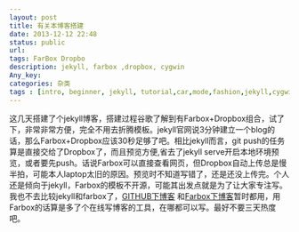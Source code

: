 ```yaml
---
layout: post
title: 有关本博客搭建
date: 2013-12-12 22:48
status: public
url:
tags: FarBox Dropbo
description: jekyll, farbox ,dropbox, cygwin
Any_key:
categories: 杂类
tags : [intro, beginner, jekyll, tutorial,car,mode,fashion,jekyll,cygwin,matlab,c++,python,ruby,git,github,cygwin,cat,pig,dog,fish,flower,tree]
---
```


这几天搭建了个jekyll博客，搭建过程谷歌了解到有Farbox+Dropbox组合，试了下，非常非常方便，完全不用去折腾模板。jekyll官网说3分钟建立一个blog的话，那么Farbox+Dropbox应该30秒足够了吧。相比jekyll而言，git push的任务算是直接交给了Dropbox了，而且预览方便,省去了jekyll serve开启本地环境预览，或者要先push。话说Farbox可以直接查看网页，但Dropbox自动上传总是慢半拍，可能本人laptop太旧的原因。预览时不知道写错了，还是还没上传完。个人还是倾向于jekyll，Farbox的模板不开源，可能其出发点就是为了让大家专注写。我也不去比较jekyll和farbox了，[GITHUB下博客](http://guyueshuiming.github.io/) 和[Farbox下博客](http://wzjwzj.farbox.com/)暂时都用，用Farbox的话算是多了个在线写博客的工具，在哪都可以写。最好不要三天热度吧。
